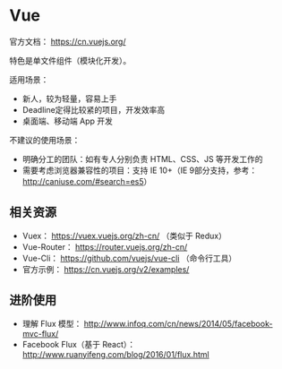 # Vue

官方文档： <https://cn.vuejs.org/>

特色是单文件组件（模块化开发）。

适用场景：

* 新人，较为轻量，容易上手
* Deadline定得比较紧的项目，开发效率高
* 桌面端、移动端 App 开发

不建议的使用场景：

* 明确分工的团队：如有专人分别负责 HTML、CSS、JS 等开发工作的
* 需要考虑浏览器兼容性的项目：支持 IE 10+（IE 9部分支持，参考： <http://caniuse.com/#search=es5>）

## 相关资源

* Vuex： <https://vuex.vuejs.org/zh-cn/> （类似于 Redux）
* Vue-Router： <https://router.vuejs.org/zh-cn/>
* Vue-Cli： <https://github.com/vuejs/vue-cli> （命令行工具）
* 官方示例： <https://cn.vuejs.org/v2/examples/>

## 进阶使用

* 理解 Flux 模型： <http://www.infoq.com/cn/news/2014/05/facebook-mvc-flux/>
* Facebook Flux（基于 React）： <http://www.ruanyifeng.com/blog/2016/01/flux.html>
